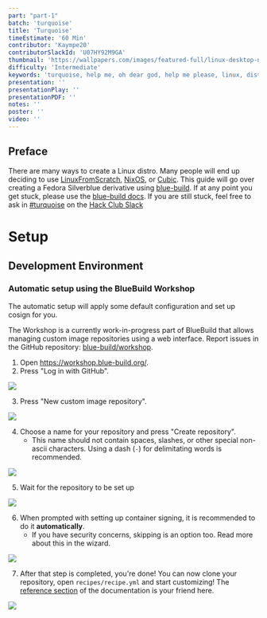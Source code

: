 ```yaml
---
part: "part-1"
batch: 'turquoise'
title: 'Turquoise'
timeEstimate: '60 Min'
contributor: 'Kaympe20'
contributorSlackId: 'U07HY92M9GA'
thumbnail: 'https://wallpapers.com/images/featured-full/linux-desktop-nf65sk0rdgsvfl3u.jpg'
difficulty: 'Intermediate'
keywords: 'turquoise, help me, oh dear god, help me please, linux, distro, ysws, you ship we ship'
presentation: ''
presentationPlay: ''
presentationPDF: ''
notes: ''
poster: ''
video: ''
---
```

## Preface
There are many ways to create a Linux distro. Many people will end up deciding to use [LinuxFromScratch](https://www.linuxfromscratch.org/), [NixOS](https://nixos.org/), or [Cubic](https://github.com/PJ-Singh-001/Cubic). This guide will go over creating a Fedora Silverblue derivative using [blue-build](https://blue-build.org/).
If at any point you get stuck, please use the [blue-build docs](https://blue-build.org/learn/getting-started/). If you are still stuck, feel free to ask in [#turquoise](https://hackclub.slack.com/archives/C08BAEP4SCX) on the [Hack Club Slack](https://hackclub.com/slack)

# Setup

## Development Environment

### Automatic setup using the BlueBuild Workshop

The automatic setup will apply some default configuration and set up cosign for you.

The Workshop is a currently work-in-progress part of BlueBuild that allows managing custom image repositories using a web interface. Report issues in the GitHub repository: [blue-build/workshop](https://github.com/blue-build/workshop).

1. Open https://workshop.blue-build.org/.
2. Press "Log in with GitHub".

![](https://hc-cdn.hel1.your-objectstorage.com/s/v3/d4310301408d5e031b845376c6932eae70f494ca_image.png)

3. Press "New custom image repository".

![](https://hc-cdn.hel1.your-objectstorage.com/s/v3/9fbab1c5372ec74101e8247c051573c63f314482_image.png)

4. Choose a name for your repository and press "Create repository".
    - This name should not contain spaces, slashes, or other special non-ascii characters. Using a dash (`-`) for delimitating words is recommended.

![](https://hc-cdn.hel1.your-objectstorage.com/s/v3/8ffb79c8c82f61f52a4c59a3cf714738615e62c0_image.png)

5. Wait for the repository to be set up

![](https://hc-cdn.hel1.your-objectstorage.com/s/v3/58aa8f7af07009c1d7bfa27ab9f652f35cd81fcd_image.png)

6. When prompted with setting up container signing, it is recommended to do it **automatically**.
    - If you have security concerns, skipping is an option too. Read more about this in the wizard.

![](https://hc-cdn.hel1.your-objectstorage.com/s/v3/e5fe5194fd1ce3392cdd8e2d1b4f9e463afbdd17_image.png)

7. After that step is completed, you're done! You can now clone your repository, open `recipes/recipe.yml` and start customizing! The [reference section](https://blue-build.org/reference/recipe/) of the documentation is your friend here.

![](https://hc-cdn.hel1.your-objectstorage.com/s/v3/03ab6db02580fe19c60d1bf05884bd19a9af8d87_image.png)